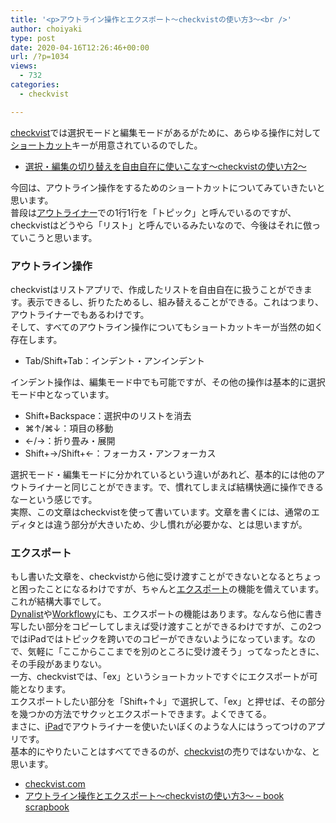 ```yaml
---
title: '<p>アウトライン操作とエクスポート〜checkvistの使い方3〜<br />'
author: choiyaki
type: post
date: 2020-04-16T12:26:46+00:00
url: /?p=1034
views:
  - 732
categories:
  - checkvist

---
```

[checkvist][1]では選択モードと編集モードがあるがために、あらゆる操作に対して[ショートカット][2]キーが用意されているのでした。

  *  [選択・編集の切り替えを自由自在に使いこなす〜checkvistの使い方2〜][3]

今回は、アウトライン操作をするためのショートカットについてみていきたいと思います。  
普段は[アウトライナー][4]での1行1行を「トピック」と呼んでいるのですが、checkvistはどうやら「リスト」と呼んでいるみたいなので、今後はそれに倣っていこうと思います。

### アウトライン操作

checkvistはリストアプリで、作成したリストを自由自在に扱うことができます。表示できるし、折りたためるし、組み替えることができる。これはつまり、アウトライナーでもあるわけです。  
そして、すべてのアウトライン操作についてもショートカットキーが当然の如く存在します。

  * Tab/Shift+Tab：インデント・アンインデント

インデント操作は、編集モード中でも可能ですが、その他の操作は基本的に選択モード中となっています。

  * Shift+Backspace：選択中のリストを消去
  * ⌘↑/⌘↓：項目の移動
  * ←/→：折り畳み・展開
  * Shift+→/Shift+←：フォーカス・アンフォーカス

選択モード・編集モードに分かれているという違いがあれど、基本的には他のアウトライナーと同じことができます。で、慣れてしまえば結構快適に操作できるなーという感じです。  
実際、この文章はcheckvistを使って書いています。文章を書くには、通常のエディタとは違う部分が大きいため、少し慣れが必要かな、とは思いますが。

### エクスポート

もし書いた文章を、checkvistから他に受け渡すことができないとなるとちょっと困ったことになるわけですが、ちゃんと[エクスポート][5]の機能を備えています。これが結構大事でして。  
[Dynalist][6]や[Workflowy][7]にも、エクスポートの機能はあります。なんなら他に書き写したい部分をコピーしてしまえば受け渡すことができるわけですが、この2つではiPadではトピックを跨いでのコピーができないようになっています。なので、気軽に「ここからここまでを別のところに受け渡そう」ってなったときに、その手段があまりない。  
一方、checkvistでは、「ex」というショートカットですぐにエクスポートが可能となります。  
エクスポートしたい部分を「Shift+↑↓」で選択して、「ex」と押せば、その部分を幾つかの方法でサクッとエクスポートできます。よくできてる。  
まさに、[iPad][8]でアウトライナーを使いたいぼくのような人にはうってつけのアプリです。  
基本的にやりたいことはすべてできるのが、[checkvist][1]の売りではないかな、と思います。

  * [checkvist.com][9]
  * [アウトライン操作とエクスポート〜checkvistの使い方3〜 &#8211; book scrapbook][10]

 [1]: https://scrapbox.io/choiyaki-hondana/checkvist
 [2]: https://scrapbox.io/choiyaki-hondana/%E3%82%B7%E3%83%A7%E3%83%BC%E3%83%88%E3%82%AB%E3%83%83%E3%83%88
 [3]: https://choiyaki.com/?p=1032
 [4]: https://scrapbox.io/choiyaki-hondana/%E3%82%A2%E3%82%A6%E3%83%88%E3%83%A9%E3%82%A4%E3%83%8A%E3%83%BC
 [5]: https://scrapbox.io/choiyaki-hondana/%E3%82%A8%E3%82%AF%E3%82%B9%E3%83%9D%E3%83%BC%E3%83%88
 [6]: https://scrapbox.io/choiyaki-hondana/Dynalist
 [7]: https://scrapbox.io/choiyaki-hondana/Workflowy
 [8]: https://scrapbox.io/choiyaki-hondana/iPad
 [9]: https://checkvist.com/
 [10]: https://scrapbox.io/choiyaki-hondana/%E3%82%A2%E3%82%A6%E3%83%88%E3%83%A9%E3%82%A4%E3%83%B3%E6%93%8D%E4%BD%9C%E3%81%A8%E3%82%A8%E3%82%AF%E3%82%B9%E3%83%9D%E3%83%BC%E3%83%88%E3%80%9Ccheckvist%E3%81%AE%E4%BD%BF%E3%81%84%E6%96%B93%E3%80%9C